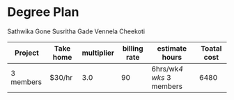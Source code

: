 # Degree Plan
Sathwika Gone
Susritha Gade
Vennela Cheekoti

| Project   | Take home | multiplier | billing rate | estimate hours           | Toatal cost |
|-----------|-----------|------------|--------------|--------------------------|-------------|
| 3 members | $30/hr    | 3.0        | 90           | 6hrs/wk*4 wks* 3 members | 6480        |

